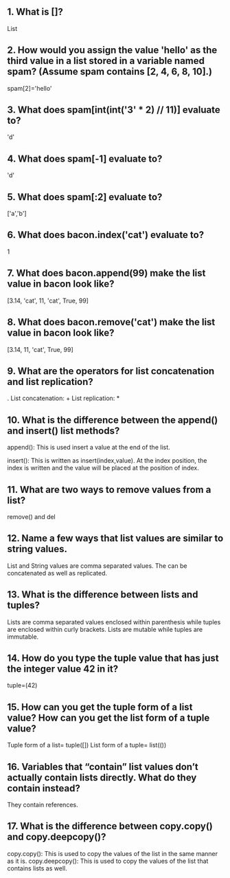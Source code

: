 ## 1. What is []?

List

## 2. How would you assign the value 'hello' as the third value in a list stored in a variable named spam? (Assume spam contains [2, 4, 6, 8, 10].)

spam[2]='hello'

## 3. What does spam[int(int('3' * 2) // 11)] evaluate to?

'd'

## 4. What does spam[-1] evaluate to?

'd'

## 5. What does spam[:2] evaluate to?

['a','b']

## 6. What does bacon.index('cat') evaluate to?

1

## 7. What does bacon.append(99) make the list value in bacon look like?

[3.14, 'cat', 11, 'cat', True, 99]

## 8. What does bacon.remove('cat') make the list value in bacon look like?

[3.14, 11, 'cat', True, 99]

## 9. What are the operators for list concatenation and list replication?

. List concatenation: +
  List replication: *

## 10. What is the difference between the append() and insert() list methods?

append(): This is used insert a value at the end of the list.

insert(): This is written as insert(index,value). At the index position, the index is written and the value will be placed at the position of index.

## 11. What are two ways to remove values from a list?

remove() and del

## 12. Name a few ways that list values are similar to string values.

List and String values are comma separated values.
The can be concatenated as well as replicated.

## 13. What is the difference between lists and tuples?

Lists are comma separated values enclosed within parenthesis while tuples are enclosed within curly brackets.
Lists are mutable while tuples are immutable.

## 14. How do you type the tuple value that has just the integer value 42 in it?

tuple=(42)

## 15. How can you get the tuple form of a list value? How can you get the list form of a tuple value?

Tuple form of a list= tuple([])
List form of a tuple= list(())

## 16. Variables that “contain” list values don’t actually contain lists directly. What do they contain instead?

They contain references.

## 17. What is the difference between copy.copy() and copy.deepcopy()?

copy.copy(): This is used to copy the values of the list in the same manner as it is.
copy.deepcopy(): This is used to copy the values of the list that contains lists as well.

